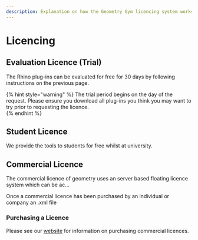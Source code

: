 ```yaml
---
description: Explanation on how the Geometry Gym licencing system works.
---
```


# Licencing

## Evaluation Licence \(Trial\)

The Rhino plug-ins can be evaluated for free for 30 days by following instructions on the previous page. 

{% hint style="warning" %}
The trial period begins on the day of the request. Please ensure you download all plug-ins you think you may want to try prior to requesting the licence.  
{% endhint %}

## Student Licence

We provide the tools to students for free whilst at university. 

## Commercial Licence

The commercial licence of geometry uses an server based floating licence system which can be ac... 

Once a commercial licence has been purchased by an individual or company an .xml file 

### Purchasing a Licence

Please see our [website](www.geometrygym.com) for information on purchasing commercial licences.

